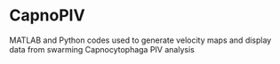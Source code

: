 # CapnoPIV
MATLAB and Python codes used to generate velocity maps and display data from swarming Capnocytophaga PIV analysis
